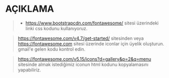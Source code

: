 # AÇIKLAMA
>* https://www.bootstrapcdn.com/fontawesome/ sitesi üzerindeki linki css kodunu kullanıyoruz. 

> https://fontawesome.com/v4.7/get-started/ sitesinden veya
> https://fontawesome.com sitesi üzerinde iconlar için üyelik oluşturun.
> gmail'e gelen kodu kontrol edin.

> https://fontawesome.com/v5.15/icons?d=gallery&p=2&q=menu sitesinde almak istediğimiz iconun html kodunu kopyalamasını yapabiliriz.
